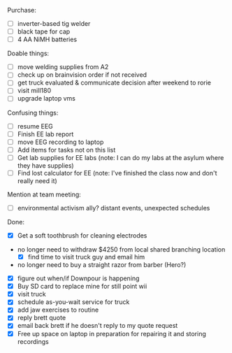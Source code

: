 Purchase:
- [ ] inverter-based tig welder
- [ ] black tape for cap
- [ ] 4 AA NiMH batteries

Doable things:
- [ ] move welding supplies from A2
- [ ] check up on brainvision order if not received
- [ ] get truck evaluated & communicate decision after weekend to rorie
- [ ] visit mill180
- [ ] upgrade laptop vms

Confusing things:
- [ ] resume EEG
- [ ] Finish EE lab report
- [ ] move EEG recording to laptop
- [ ] Add items for tasks not on this list
- [ ] Get lab supplies for EE labs (note: I can do my labs at the asylum where they have supplies)
- [ ] Find lost calculator for EE (note: I've finished the class now and don't really need it)

Mention at team meeting:
- [ ] environmental activism ally?  distant events, unexpected schedules

Done:
- [x] Get a soft toothbrush for cleaning electrodes
- no longer need to withdraw $4250 from local shared branching location
   - [x] find time to visit truck guy and email him
- no longer need to buy a straight razor from barber (Hero?)
- [x] figure out when/if Downpour is happening
- [x] Buy SD card to replace mine for still point wii
- [x] visit truck
- [x] schedule as-you-wait service for truck
- [x] add jaw exercises to routine
- [x] reply brett quote
- [x] email back brett if he doesn't reply to my quote request
- [x] Free up space on laptop in preparation for repairing it and storing recordings
